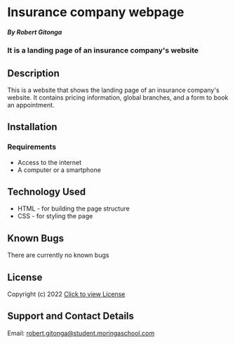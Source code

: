 # Insurance company webpage

##### By Robert Gitonga

### It is a landing page of an insurance company's website

## Description

<p> This is a website that shows the landing page of an insurance company's website. It contains pricing information, global branches, and a form to book an appointment.

## Installation

### Requirements

- Access to the internet
- A computer or a smartphone

## Technology Used

- HTML - for building the page structure
- CSS - for styling the page

## Known Bugs

There are currently no known bugs

## License

Copyright (c) 2022 [Click to view License](LICENSE)

## Support and Contact Details

Email: robert.gitonga@student.moringaschool.com
